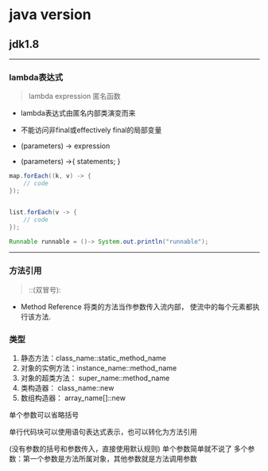 # java version
>


## jdk1.8

---
### lambda表达式
> lambda expression
> 匿名函数

- lambda表达式由匿名内部类演变而来
- 不能访问非final或effectively final的局部变量

- (parameters) -> expression
- (parameters) ->{ statements; }

```java
map.forEach((k, v) -> {
    // code
});


list.forEach(v -> {
    // code
});

Runnable runnable = ()-> System.out.println("runnable");

```


---
### 方法引用
> ::(双冒号):
- Method Reference
将类的方法当作参数传入流内部，
使流中的每个元素都执行该方法.

### 类型
1. 静态方法：class_name::static_method_name
2. 对象的实例方法：instance_name::method_name
3. 对象的超类方法： super_name::method_name
4. 类构造器： class_name::new
5. 数组构造器： array_name[]::new



单个参数可以省略括号

单行代码块可以使用语句表达式表示，也可以转化为方法引用

(没有参数的括号和参数传入，直接使用默认规则)
单个参数简单就不说了
多个参数：第一个参数是方法所属对象，其他参数就是方法调用参数





